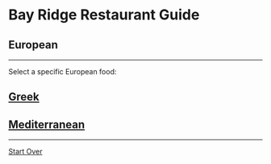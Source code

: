 # Bay Ridge Restaurant Guide
## European
---
Select a specific European food:  
## [Greek](greek.md)  
## [Mediterranean](mediterranean.md)  
---
[Start Over](../home.md)